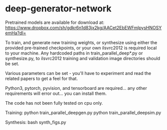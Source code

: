 # deep-generator-network

Pretrained models are available for download at:
https://www.dropbox.com/sh/gdkr6n1d83jx2kg/AACet2EbEWFmlpysHNOSYemHa?dl=

To train, and generate new training weights, or synthesize using either the provided pre-trained checkpoints, or your own
ilsvrc2012 is required local to your machine.  Any hardcoded paths in train_parallel_deep*.py or synthesize.py, to ilsvrc2012 
training and validation image directories should be set. 

Various parameters can be set - you'll have to experiment and read the related papers to get a feel for that. 

Python3, pytorch, pyvision, and tensorboard are required... any other requirements will error out... you can install them. 

The code has not been fully tested on cpu only.  

Training:
python train_parallel_deepgen.py
python train_parallel_deepsim.py

Synthesis:
bash synth_figs.py